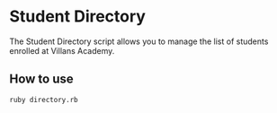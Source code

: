 # Student Directory #

The Student Directory script allows you to manage the list of students enrolled 
at Villans Academy.

## How to use ##

```shell 
ruby directory.rb
```